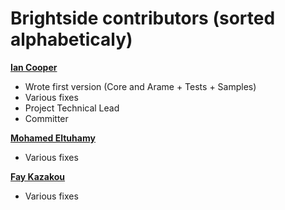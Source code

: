 Brightside contributors (sorted alphabeticaly)
============================================
 
**[Ian Cooper](https://github.com/iancooper)**

  * Wrote first version (Core and Arame + Tests + Samples)
  * Various fixes
  * Project Technical Lead
  * Committer
  
**[Mohamed Eltuhamy](https://github.com/meltuhamy)**
  
   * Various fixes
   
**[Fay Kazakou](https://github.com/ekazakou)**

   * Various fixes
   

